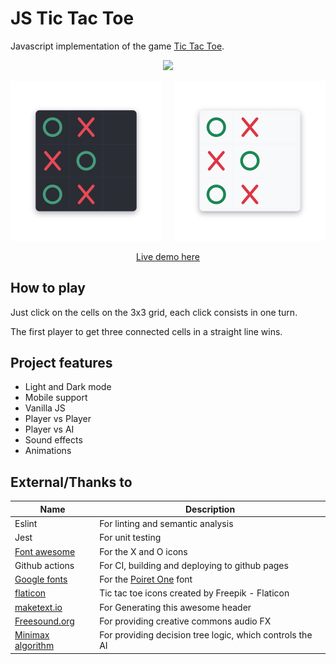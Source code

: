 # JS Tic Tac Toe

Javascript implementation of the game [Tic Tac Toe](https://en.wikipedia.org/wiki/Tic-Tac-Toe).

<center>
	<p align="center">
		<img src=".github/images/screenshot04.svg"/>
	</p>
</center>

<center>
    <p float="left" align="center">
        <img src=".github/images/screenshot02.png" style="width: 48%"/>
    	<span>&nbsp;&nbsp;&nbsp;</span>
        <img src=".github/images/screenshot03.png" style="width: 48%"/>
    </p>
</center>

<center>
	<a href="https://leandrosq.github.io/js-tic-tac-toe/">Live demo here</a>
</center>


## How to play

Just click on the cells on the 3x3 grid, each click consists in one turn.

The first player to get three connected cells in a straight line wins.

## Project features

- Light and Dark mode
- Mobile support
- Vanilla JS
- Player vs Player
- Player vs AI
- Sound effects
- Animations

## External/Thanks to

| Name | Description |
| -- | -- |
| Eslint | For linting and semantic analysis |
| Jest | For unit testing |
| [Font awesome](https://fontawesome.com/icons) | For the X and O icons|
| Github actions | For CI, building and deploying to github pages |
| [Google fonts](https://fonts.google.com/) | For the [Poiret One](https://fonts.google.com/specimen/Poiret+One) font |
| [flaticon](https://www.flaticon.com/free-icons/tic-tac-toe) | Tic tac toe icons created by Freepik - Flaticon |
| [maketext.io](https://maketext.io/) | For Generating this awesome header |
| [Freesound.org](https://freesound.org/) | For providing creative commons audio FX |
| [Minimax algorithm](https://en.wikipedia.org/wiki/Minimax) | For providing decision tree logic, which controls the AI |
